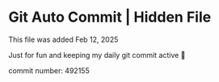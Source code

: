 # Git Auto Commit | Hidden File

This file was added Feb 12, 2025

Just for fun and keeping my daily git commit active 🤪

commit number: 492155
